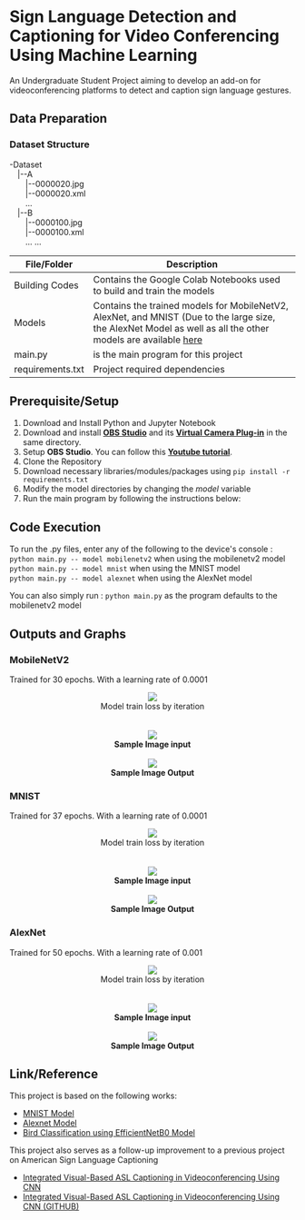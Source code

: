 # Sign Language Detection and Captioning for Video Conferencing Using Machine Learning
An Undergraduate Student Project aiming to develop an add-on for videoconferencing platforms to detect and caption sign language gestures.

## Data Preparation
### Dataset Structure

 -Dataset\
 &emsp;|--A\
	&emsp;&emsp;|--0000020.jpg\
	&emsp;&emsp;|--0000020.xml\
 	&emsp;&emsp;...\
 &emsp;|--B\
      &emsp;&emsp;|--0000100.jpg\
      &emsp;&emsp;|--0000100.xml\
      &emsp;&emsp;...
      ...
 
|File/Folder | Description |
| --- | --- |
| Building Codes | Contains the Google Colab Notebooks used to build and train the models |
| Models | Contains the trained models for MobileNetV2, AlexNet, and MNIST (Due to the large size, the AlexNet Model as well as all the other models are available [here](https://drive.google.com/drive/folders/1OVVqtgaf-XeDgLGElr0gqtXv2KwAHjHj?usp=sharing) |
| main.py | is the main program for this project |
| requirements.txt | Project required dependencies |
  
## Prerequisite/Setup
1. Download and Install Python and Jupyter Notebook 
2. Download and install **[OBS Studio](obsproject.com)** and its **[Virtual Camera Plug-in](https://obsproject.com/forum/resources/obs-virtualcam.949/)** in the same directory.
3. Setup **OBS Studio**. You can follow this **[Youtube tutorial](https://youtu.be/fkKC1uSFeCo)**. 
4. Clone the Repository
5. Download necessary libraries/modules/packages using `pip install -r requirements.txt`
6. Modify the model directories by changing the _model_ variable 
7. Run the main program by following the instructions below:
  
## Code Execution
To run the .py files, enter any of the following to the device's console :\
    `python main.py -- model mobilenetv2` when using the mobilenetv2 model\
    `python main.py -- model mnist` when using the MNIST model\
    `python main.py -- model alexnet` when using the AlexNet model

You can also simply run :
    `python main.py` as the program defaults to the mobilenetv2 model
    
## Outputs and Graphs
### MobileNetV2
Trained for 30 epochs. With a learning rate of 0.0001
<p align="center">
	<img src="https://user-images.githubusercontent.com/67114171/166144863-4332bb26-8f4b-4e99-823c-9a2e78a81a46.png">
	<br
	<b>Model train loss by iteration</b><br>
	<br><br>
	<img src ="https://user-images.githubusercontent.com/67114171/166145903-9ff2eb30-cee7-4298-abb0-4ab13d4270ae.jpg">
	<br>
	<b> Sample Image input </b>
	<br><br>
	<img src ="https://user-images.githubusercontent.com/67114171/166145928-6dd11e16-912d-4be4-a402-50fa89a8c24c.jpg">
	<br>
	<b> Sample Image Output </b>
</p>

### MNIST
Trained for 37 epochs. With a learning rate of 0.0001
<p align="center">
	<img src="https://user-images.githubusercontent.com/67114171/166144863-4332bb26-8f4b-4e99-823c-9a2e78a81a46.png">
	<br
	<b>Model train loss by iteration</b><br>
	<br><br>
	<img src ="https://user-images.githubusercontent.com/67114171/166145903-9ff2eb30-cee7-4298-abb0-4ab13d4270ae.jpg">
	<br>
	<b> Sample Image input </b>
	<br><br>
	<img src ="https://user-images.githubusercontent.com/67114171/166145928-6dd11e16-912d-4be4-a402-50fa89a8c24c.jpg">
	<br>
	<b> Sample Image Output </b>
</p>

### AlexNet
Trained for 50 epochs. With a learning rate of 0.001
<p align="center">
	<img src="https://user-images.githubusercontent.com/67114171/166144863-4332bb26-8f4b-4e99-823c-9a2e78a81a46.png">
	<br
	<b>Model train loss by iteration</b><br>
	<br><br>
	<img src ="https://user-images.githubusercontent.com/67114171/166145903-9ff2eb30-cee7-4298-abb0-4ab13d4270ae.jpg">
	<br>
	<b> Sample Image input </b>
	<br><br>
	<img src ="https://user-images.githubusercontent.com/67114171/166145928-6dd11e16-912d-4be4-a402-50fa89a8c24c.jpg">
	<br>
	<b> Sample Image Output </b>
</p>


## Link/Reference
This project is based on the following works:
* [MNIST Model](https://github.com/chenson2018/APM-Project/blob/master/Final%20Materials/Static_Signs.ipynb?fbclid=IwAR1l7eApNeIa1lXFTH69hKjKG_qFd_WIacZY3FXmvuffWzT3zvx0IUcBEf8)
* [Alexnet Model](https://github.com/vagdevik/American-Sign-Language-Recognition-System/tree/master/2_AlexNet)
* [Bird Classification using EfficientNetB0 Model](https://www.kaggle.com/code/vencerlanz09/bird-classification-using-cnn-efficientnetb0/notebook?scriptVersionId=120482933)

This project also serves as a follow-up improvement to a previous project on American Sign Language Captioning
* [Integrated Visual-Based ASL Captioning in Videoconferencing Using CNN](https://ieeexplore.ieee.org/abstract/document/9977526)
* [Integrated Visual-Based ASL Captioning in Videoconferencing Using CNN (GITHUB)](https://github.com/J-Rikk/asl-captioning/tree/main)
